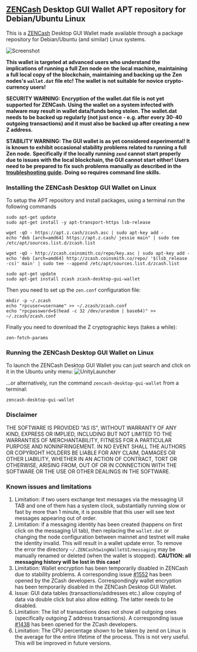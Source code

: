 ## [ZENCash](https://zensystem.io/) Desktop GUI Wallet APT repository for Debian/Ubuntu Linux

This is a [ZENCash](https://zensystem.io/) Desktop GUI Wallet made available through a package repository
for Debian/Ubuntu (and similar) Linux systems.

![Screenshot](ZENCashWalletUbuntu.png "Main Window")

**This wallet is targeted at advanced users who understand the implications of running a full Zen node on**
**the local machine, maintaining a full local copy of the blockchain, maintaining and backing up the**
**Zen nodes's `wallet.dat` file etc! The wallet is not suitable for novice crypto-currency users!**

**SECURITY WARNING: Encryption of the wallet.dat file is not yet supported for ZENCash. Using the wallet** 
**on a system infected with malware may result in wallet data/funds being stolen. The**
**wallet.dat needs to be backed up regularly (not just once - e.g. after every 30-40**
**outgoing transactions) and it must also be backed up after creating a new Z address.**

**STABILITY WARNING: The GUI wallet is as yet considered experimental! It is known to exhibit occasional stability problems related to running a full Zen node.**
**Specifically if the locally running `zend` cannot start properly due to issues with the local blockchain, the GUI cannot start either!**
**Users need to be prepared to fix such problems manually as described in the [troubleshooting guide](TroubleshootingGuide.md).**
**Doing so requires command line skills.**

### Installing the ZENCash Desktop GUI Wallet on Linux

To setup the APT repository and install packages, using a terminal run the following commands 
```
sudo apt-get update
sudo apt-get install -y apt-transport-https lsb-release

wget -qO - https://apt.z.cash/zcash.asc | sudo apt-key add -
echo "deb [arch=amd64] https://apt.z.cash/ jessie main" | sudo tee /etc/apt/sources.list.d/zcash.list

wget -qO - http://zcash.coinsmith.co/repo/key.asc | sudo apt-key add -
echo 'deb [arch=amd64] http://zcash.coinsmith.co/repo/ '$(lsb_release -cs)' main' | sudo tee --append /etc/apt/sources.list.d/zcash.list

sudo apt-get update
sudo apt-get install zcash zcash-desktop-gui-wallet
```
Then you need to set up the `zen.conf` configuration file:
```
mkdir -p ~/.zcash
echo "rpcuser=username" >> ~/.zcash/zcash.conf
echo "rpcpassword=$(head -c 32 /dev/urandom | base64)" >> ~/.zcash/zcash.conf
```

Finally you need to download the Z cryptographic keys (takes a while):
```
zen-fetch-params
```
   
### Running the ZENCash Desktop GUI Wallet on Linux

To launch the ZENCash Desktop GUI Wallet you can just search and click on it in the Ubuntu unity menu:
![UnityLauncher](ZENUnityLauncher.png "ZENCash Wallet launcher")

...or alternatively, run the command `zencash-desktop-gui-wallet` from a terminal:
```
zencash-desktop-gui-wallet
```

### Disclaimer

THE SOFTWARE IS PROVIDED "AS IS", WITHOUT WARRANTY OF ANY KIND, EXPRESS OR
IMPLIED, INCLUDING BUT NOT LIMITED TO THE WARRANTIES OF MERCHANTABILITY,
FITNESS FOR A PARTICULAR PURPOSE AND NONINFRINGEMENT. IN NO EVENT SHALL THE
AUTHORS OR COPYRIGHT HOLDERS BE LIABLE FOR ANY CLAIM, DAMAGES OR OTHER
LIABILITY, WHETHER IN AN ACTION OF CONTRACT, TORT OR OTHERWISE, ARISING FROM,
OUT OF OR IN CONNECTION WITH THE SOFTWARE OR THE USE OR OTHER DEALINGS IN THE
SOFTWARE.

### Known issues and limitations
1. Limitation: if two users exchange text messages via the messaging UI TAB and one of them has a system clock, substantially running slow or fast by more than 1 minute, it is possible that this user will see text messages appearing out of order. 
1. Limitation: if a messaging identity has been created (happens on first click on the messaging UI tab), then replacing the `wallet.dat` or changing the node configuration between mainnet and testnet will make the identity invalid. This will result in a wallet update error. To remove the error the directory `~/.ZENCashSwingWalletUI/messaging` may be manually renamed or deleted (when the wallet is stopped). **CAUTION: all messaging history will be lost in this case!**
1. Limitation: Wallet encryption has been temporarily disabled in ZENCash due to stability problems. A corresponding issue 
[#1552](https://github.com/zcash/zcash/issues/1552) has been opened by the ZCash developers. Correspondingly
wallet encryption has been temporarily disabled in the ZENCash Desktop GUI Wallet.
1. Issue: GUI data tables (transactions/addresses etc.) allow copying of data via double click but also allow editing. 
The latter needs to be disabled. 
1. Limitation: The list of transactions does not show all outgoing ones (specifically outgoing Z address 
transactions). A corresponding issue [#1438](https://github.com/zcash/zcash/issues/1438) has been opened 
for the ZCash developers. 
1. Limitation: The CPU percentage shown to be taken by zend on Linux is the average for the entire lifetime 
of the process. This is not very useful. This will be improved in future versions.
